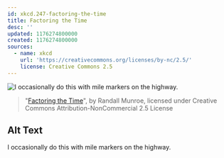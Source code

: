 ```yaml
---
id: xkcd.247-factoring-the-time
title: Factoring the Time
desc: ''
updated: 1176274800000
created: 1176274800000
sources:
  - name: xkcd
    url: 'https://creativecommons.org/licenses/by-nc/2.5/'
    license: Creative Commons 2.5
---
```

![I occasionally do this with mile markers on the highway.](https://imgs.xkcd.com/comics/factoring_the_time.png)
> "[Factoring the Time](https://xkcd.com/247/)", by Randall Munroe, licensed under Creative Commons Attribution-NonCommercial 2.5 License

## Alt Text
I occasionally do this with mile markers on the highway.
